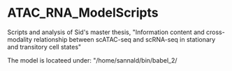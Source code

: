 # ATAC_RNA_ModelScripts
Scripts and analysis of Sid's master thesis, "Information content and cross-modality relationship between scATAC-seq and scRNA-seq in stationary and transitory cell states"


The model is locateed under: "/home/sannald/bin/babel_2/
